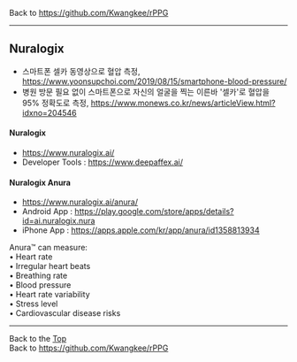 Back to https://github.com/Kwangkee/rPPG
***


## Nuralogix 

- 스마트폰 셀카 동영상으로 혈압 측정, https://www.yoonsupchoi.com/2019/08/15/smartphone-blood-pressure/    
- 병원 방문 필요 없이 스마트폰으로 자신의 얼굴을 찍는 이른바 '셀카'로 혈압을 95% 정확도로 측정, https://www.monews.co.kr/news/articleView.html?idxno=204546  

#### Nuralogix 
- https://www.nuralogix.ai/  
- Developer Tools : https://www.deepaffex.ai/ 

#### Nuralogix Anura
- https://www.nuralogix.ai/anura/
- Android App : https://play.google.com/store/apps/details?id=ai.nuralogix.nura  
- iPhone App : https://apps.apple.com/kr/app/anura/id1358813934  
 
Anura™ can measure:  
• Heart rate  
• Irregular heart beats  
• Breathing rate  
• Blood pressure  
• Heart rate variability  
• Stress level  
• Cardiovascular disease risks  


***
Back to the [Top](#rPPG)  
Back to https://github.com/Kwangkee/rPPG
